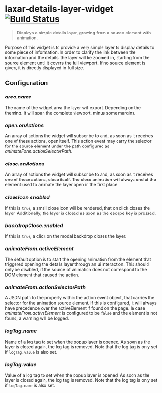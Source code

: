 # laxar-details-layer-widget [![Build Status](https://travis-ci.org/LaxarJS/ax-details-layer-widget.svg?branch=master)](https://travis-ci.org/LaxarJS/ax-details-layer-widget)

> Displays a simple details layer, growing from a source element with animation.

Purpose of this widget is to provide a very simple layer to display details to some piece of information.
In order to clarify the link between the information and the details, the layer will be zoomed in, starting from the source element until it covers the full viewport.
If no source element is given, it is directly displayed in full size.

## Configuration

### *area.name*

The name of the widget area the layer will export.
Depending on the theming, it will span the complete viewport, minus some margins.


### *open.onActions*

An array of actions the widget will subscribe to and, as soon as it receives one of these actions, open itself.
This action event may carry the selector for the source element under the path configured as *animateForm.actionSelectorPath*.


### *close.onActions*

An array of actions the widget will subscribe to and, as soon as it receives one of these actions, close itself.
The close animation will always end at the element used to animate the layer open in the first place.


### *closeIcon.enabled*

If this is `true`, a small close icon will be rendered, that on click closes the layer.
Additionally, the layer is closed as soon as the escape key is pressed.


### *backdropClose.enabled*

If this is `true`, a click on the modal backdrop closes the layer.


### *animateFrom.activeElement*

The default option is to start the opening animation from the element that triggered opening the details layer through an ui interaction.
This should only be disabled, if the source of animation does not correspond to the DOM element that caused the action.


### *animateFrom.actionSelectorPath*

A JSON path to the property within the action event object, that carries the selector for the animation source element.
If this is configured, it will always have precedence over the activeElement if found on the page.
In case *animateFrom.activeElement* is configured to be `false` and the element is not found, a warning will be logged.


### *logTag.name*

Name of a log tag to set when the popup layer is opened.
As soon as the layer is closed again, the log tag is removed.
Note that the log tag is only set if `logTag.value` is also set.


### *logTag.value*

Value of a log tag to set when the popup layer is opened.
As soon as the layer is closed again, the log tag is removed.
Note that the log tag is only set if `logTag.name` is also set.
